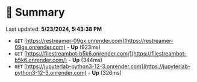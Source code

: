 # 📖 Summary
Last updated: **5/23/2024, 5:43:38 PM**

- `GET` [https://restreamer-09gx.onrender.com](https://restreamer-09gx.onrender.com) - **Up** (923ms)
- `GET` [https://filestreambot-b5k6.onrender.com/](https://filestreambot-b5k6.onrender.com/) - **Up** (344ms)
- `GET` [https://jupyterlab-python3-12-3.onrender.com](https://jupyterlab-python3-12-3.onrender.com) - **Up** (326ms)
